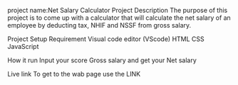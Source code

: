 project name:Net Salary Calculator
Project Description
The purpose of this project is to come up with a calculator that will calculate the net salary of an employee by deducting tax, NHIF and NSSF from gross salary.

Project Setup
Requirement
Visual code editor (VScode) HTML CSS JavaScript

How it run
Input your score Gross salary and get your Net salary

Live link
To get to the wab page use the LINK

